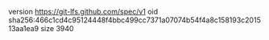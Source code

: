version https://git-lfs.github.com/spec/v1
oid sha256:466c1cd4c95124448f4bbc499cc7371a07074b54f4a8c158193c201513aa1ea9
size 3940
